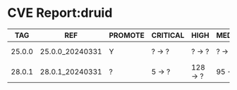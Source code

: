 # CVE Report:druid
|  TAG   |       REF       | PROMOTE | CRITICAL |   HIGH   | MEDIUM  |   LOW   | UNKNOWN |
|--------|-----------------|---------|----------|----------|---------|---------|---------|
| 25.0.0 | 25.0.0_20240331 | Y       | ? -> ?   | ? -> ?   | ? -> ?  | ? -> ?  | ? -> ?  |
| 28.0.1 | 28.0.1_20240331 | ?       | 5 -> ?   | 128 -> ? | 95 -> ? | 30 -> ? | 0 -> ?  |
